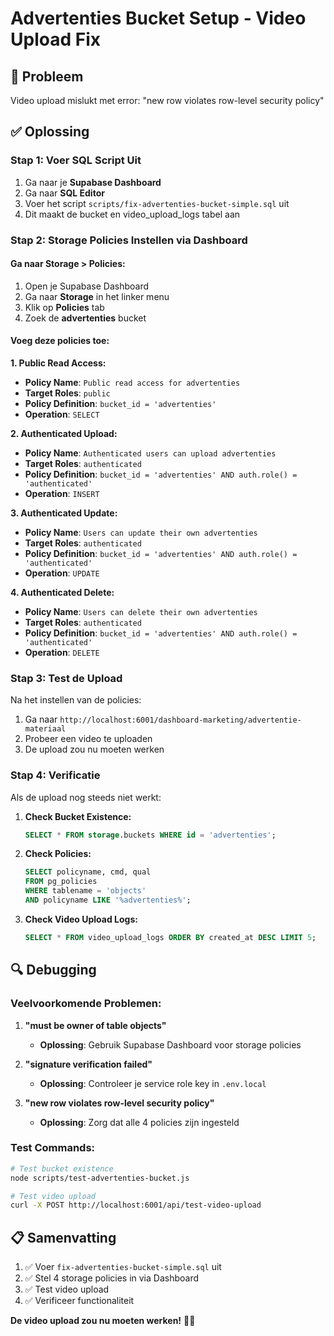 # Advertenties Bucket Setup - Video Upload Fix

## 🔧 **Probleem**
Video upload mislukt met error: "new row violates row-level security policy"

## ✅ **Oplossing**

### **Stap 1: Voer SQL Script Uit**
1. Ga naar je **Supabase Dashboard**
2. Ga naar **SQL Editor**
3. Voer het script `scripts/fix-advertenties-bucket-simple.sql` uit
4. Dit maakt de bucket en video_upload_logs tabel aan

### **Stap 2: Storage Policies Instellen via Dashboard**

#### **Ga naar Storage > Policies:**
1. Open je Supabase Dashboard
2. Ga naar **Storage** in het linker menu
3. Klik op **Policies** tab
4. Zoek de **advertenties** bucket

#### **Voeg deze policies toe:**

**1. Public Read Access:**
- **Policy Name**: `Public read access for advertenties`
- **Target Roles**: `public`
- **Policy Definition**: `bucket_id = 'advertenties'`
- **Operation**: `SELECT`

**2. Authenticated Upload:**
- **Policy Name**: `Authenticated users can upload advertenties`
- **Target Roles**: `authenticated`
- **Policy Definition**: `bucket_id = 'advertenties' AND auth.role() = 'authenticated'`
- **Operation**: `INSERT`

**3. Authenticated Update:**
- **Policy Name**: `Users can update their own advertenties`
- **Target Roles**: `authenticated`
- **Policy Definition**: `bucket_id = 'advertenties' AND auth.role() = 'authenticated'`
- **Operation**: `UPDATE`

**4. Authenticated Delete:**
- **Policy Name**: `Users can delete their own advertenties`
- **Target Roles**: `authenticated`
- **Policy Definition**: `bucket_id = 'advertenties' AND auth.role() = 'authenticated'`
- **Operation**: `DELETE`

### **Stap 3: Test de Upload**

Na het instellen van de policies:

1. Ga naar `http://localhost:6001/dashboard-marketing/advertentie-materiaal`
2. Probeer een video te uploaden
3. De upload zou nu moeten werken

### **Stap 4: Verificatie**

Als de upload nog steeds niet werkt:

1. **Check Bucket Existence:**
   ```sql
   SELECT * FROM storage.buckets WHERE id = 'advertenties';
   ```

2. **Check Policies:**
   ```sql
   SELECT policyname, cmd, qual 
   FROM pg_policies 
   WHERE tablename = 'objects' 
   AND policyname LIKE '%advertenties%';
   ```

3. **Check Video Upload Logs:**
   ```sql
   SELECT * FROM video_upload_logs ORDER BY created_at DESC LIMIT 5;
   ```

## 🔍 **Debugging**

### **Veelvoorkomende Problemen:**

1. **"must be owner of table objects"**
   - **Oplossing**: Gebruik Supabase Dashboard voor storage policies

2. **"signature verification failed"**
   - **Oplossing**: Controleer je service role key in `.env.local`

3. **"new row violates row-level security policy"**
   - **Oplossing**: Zorg dat alle 4 policies zijn ingesteld

### **Test Commands:**

```bash
# Test bucket existence
node scripts/test-advertenties-bucket.js

# Test video upload
curl -X POST http://localhost:6001/api/test-video-upload
```

## 📋 **Samenvatting**

1. ✅ Voer `fix-advertenties-bucket-simple.sql` uit
2. ✅ Stel 4 storage policies in via Dashboard
3. ✅ Test video upload
4. ✅ Verificeer functionaliteit

**De video upload zou nu moeten werken!** 🎥✅

